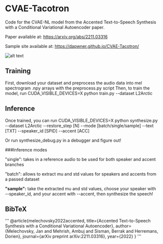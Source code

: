 # CVAE-Tacotron
Code for the CVAE-NL model from the Accented Text-to-Speech Synthesis with a Conditional Variational Autoencoder paper.

Paper available at: https://arxiv.org/abs/2211.03316

Sample site available at: https://dapwner.github.io/CVAE-Tacotron/

![alt text](https://github.com/Dapwner/CVAE-Tacotron/blob/main/schematic.png)

## Training
First, download your dataset and preprocess the audio data into mel spectrogram .npy arrays with the preprocess.py script
Then, to train the model, run CUDA_VISIBLE_DEVICES=X python train.py --dataset L2Arctic

## Inference
Once trained, you can run CUDA_VISIBLE_DEVICES=X python synthesize.py --dataset L2Arctic --restore_step [N] --mode [batch/single/sample] --text [TXT] --speaker_id [SPID] --accent [ACC]

Or run synthesize_debug.py in a debugger and figure out!

###Inference modes

"single": takes in a reference audio to be used for both speaker and accent branches

"batch": allows to extract mu and std values for speakers and accents from a passed dataset

**"sample":** take the extracted mu and std values, choose your speaker with --speaker_id, and your accent with --accent, then synthesize the speech!

## BibTeX
'''
@article{melechovsky2022accented,
  title={Accented Text-to-Speech Synthesis with a Conditional Variational Autoencoder},
  author={Melechovsky, Jan and Mehrish, Ambuj and Sisman, Berrak and Herremans, Dorien},
  journal={arXiv preprint arXiv:2211.03316},
  year={2022}
}
'''

